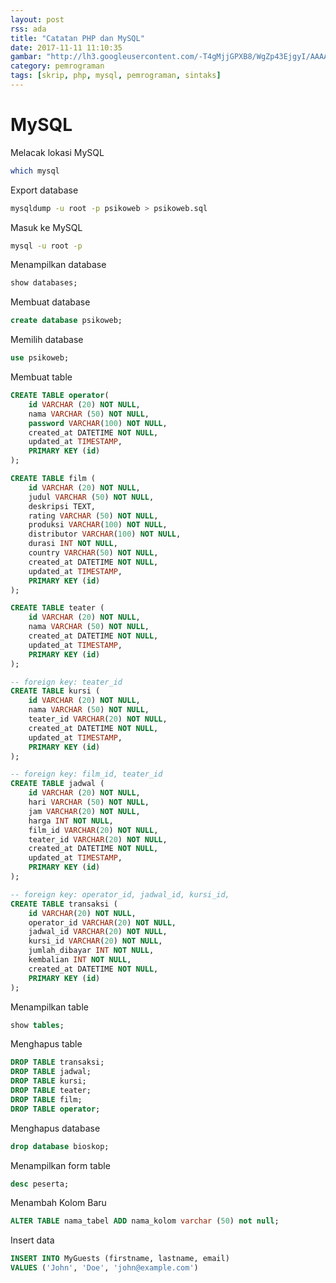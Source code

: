 ```yaml
---
layout: post
rss: ada
title: "Catatan PHP dan MySQL"
date: 2017-11-11 11:10:35
gambar: "http://lh3.googleusercontent.com/-T4gMjjGPXB8/WgZp43EjgyI/AAAAAAAACro/Ker3LeH2WjIox1Xf3Z1zFMl8Jx5NtnM1wCLcBGAs/s900/php-elephant-logo-bd4f9d83be8c8563248fe4793f90bae7.png"
category: pemrograman
tags: [skrip, php, mysql, pemrograman, sintaks]
---
```


# MySQL

Melacak lokasi MySQL

```bash
which mysql
```

Export database

```bash
mysqldump -u root -p psikoweb > psikoweb.sql
```

Masuk ke MySQL

```bash
mysql -u root -p
```

Menampilkan database

```sql
show databases;
```

Membuat database

```sql
create database psikoweb;
```

Memilih database

```sql
use psikoweb;
```

Membuat table

```sql
CREATE TABLE operator(
    id VARCHAR (20) NOT NULL,
    nama VARCHAR (50) NOT NULL,
    password VARCHAR(100) NOT NULL,
    created_at DATETIME NOT NULL,
    updated_at TIMESTAMP,
    PRIMARY KEY (id)
);

CREATE TABLE film (
    id VARCHAR (20) NOT NULL,
    judul VARCHAR (50) NOT NULL,
    deskripsi TEXT,
    rating VARCHAR (50) NOT NULL,
    produksi VARCHAR(100) NOT NULL,
    distributor VARCHAR(100) NOT NULL,
    durasi INT NOT NULL,
    country VARCHAR(50) NOT NULL,
    created_at DATETIME NOT NULL,
    updated_at TIMESTAMP,
    PRIMARY KEY (id)
);

CREATE TABLE teater (
    id VARCHAR (20) NOT NULL,
    nama VARCHAR (50) NOT NULL,
    created_at DATETIME NOT NULL,
    updated_at TIMESTAMP,
    PRIMARY KEY (id)
);

-- foreign key: teater_id
CREATE TABLE kursi (
    id VARCHAR (20) NOT NULL,
    nama VARCHAR (50) NOT NULL,
    teater_id VARCHAR(20) NOT NULL,
    created_at DATETIME NOT NULL,
    updated_at TIMESTAMP,
    PRIMARY KEY (id)
);

-- foreign key: film_id, teater_id
CREATE TABLE jadwal (
    id VARCHAR (20) NOT NULL,
    hari VARCHAR (50) NOT NULL,
    jam VARCHAR(20) NOT NULL,
    harga INT NOT NULL,
    film_id VARCHAR(20) NOT NULL,
    teater_id VARCHAR(20) NOT NULL,
    created_at DATETIME NOT NULL,
    updated_at TIMESTAMP,
    PRIMARY KEY (id)
);

-- foreign key: operator_id, jadwal_id, kursi_id, 
CREATE TABLE transaksi (
    id VARCHAR(20) NOT NULL,
    operator_id VARCHAR(20) NOT NULL,
    jadwal_id VARCHAR(20) NOT NULL,
    kursi_id VARCHAR(20) NOT NULL,
    jumlah_dibayar INT NOT NULL,
    kembalian INT NOT NULL,
    created_at DATETIME NOT NULL,
    PRIMARY KEY (id)
);
```

Menampilkan table

```sql
show tables;
```

Menghapus table

```sql
DROP TABLE transaksi;
DROP TABLE jadwal;
DROP TABLE kursi;
DROP TABLE teater;
DROP TABLE film;
DROP TABLE operator;
```

Menghapus database

```sql
drop database bioskop;
```

Menampilkan form table

```sql
desc peserta;
```

Menambah Kolom Baru

```sql
ALTER TABLE nama_tabel ADD nama_kolom varchar (50) not null;
```

Insert data

```sql
INSERT INTO MyGuests (firstname, lastname, email)
VALUES ('John', 'Doe', 'john@example.com')
```